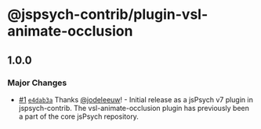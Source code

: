 # @jspsych-contrib/plugin-vsl-animate-occlusion

## 1.0.0
### Major Changes



- [#1](https://github.com/jspsych/jspsych-contrib/pull/1) [`e4dab3a`](https://github.com/jspsych/jspsych-contrib/commit/e4dab3a595844ca029e83992a89fe54f9b371a39) Thanks [@jodeleeuw](https://github.com/jodeleeuw)! - Initial release as a jsPsych v7 plugin in jspsych-contrib. The vsl-animate-occlusion plugin has previously been a part of the core jsPsych repository.
